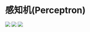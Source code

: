 # 感知机(Perceptron)

<img src="http://latex.codecogs.com/svg.latex?\dpi{120}&space;\bg_white&space;\large&space;f(x)=sign(w\cdot&space;x&plus;b)" />

<img src="http://latex.codecogs.com/svg.latex?\dpi{120}&space;\bg_white&space;\large&space;sign(x)=\left\{\begin{matrix}1&x>=0\\-1&x<0\end{matrix}" />

<img src="http://latex.codecogs.com/svg.latex?\dpi{120}&space;\large&space;L(w,b)=-\sum_{x_{i}\in&space;M}y_{i}(w\cdot&space;x_{i}&plus;b))" />

